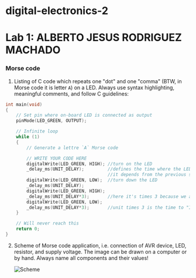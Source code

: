 # digital-electronics-2

# Lab 1: ALBERTO JESUS RODRIGUEZ MACHADO

### Morse code

1. Listing of C code which repeats one "dot" and one "comma" (BTW, in Morse code it is letter `A`) on a LED. Always use syntax highlighting, meaningful comments, and follow C guidelines:

```c
int main(void)
{
    // Set pin where on-board LED is connected as output
    pinMode(LED_GREEN, OUTPUT);

    // Infinite loop
    while (1)
    {
        // Generate a lettre `A` Morse code

        // WRITE YOUR CODE HERE
        digitalWrite(LED_GREEN, HIGH); //turn on the LED
        _delay_ms(UNIT_DELAY);         //defines the time where the LED is on or off
                                       //it depends from the previous statement
        digitalWrite(LED_GREEN, LOW);  //turn down the LED
        _delay_ms(UNIT_DELAY);
        digitalWrite(LED_GREEN, HIGH);
        _delay_ms(UNIT_DELAY*3);       //here it's times 3 because we are representing a "dah"
        digitalWrite(LED_GREEN, LOW);
        _delay_ms(UNIT_DELAY*3);       //unit times 3 is the time to "Inter-character space"
    }

    // Will never reach this
    return 0;
}
```

2. Scheme of Morse code application, i.e. connection of AVR device, LED, resistor, and supply voltage. The image can be drawn on a computer or by hand. Always name all components and their values!

   ![Scheme](https://user-images.githubusercontent.com/114478211/193480491-47acdf20-2a6e-418d-9fcf-03130e7117bc.jpg)

  
